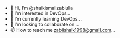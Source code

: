 - 👋 Hi, I’m @shaikismailzabiulla
- 👀 I’m interested in DevOps...
- 🌱 I’m currently learning DevOps...
- 💞️ I’m looking to collaborate on ...
- 📫 How to reach me zabiishaik1998@gmail.com...

<!---
shaikismailzabiulla/shaikismailzabiulla is a ✨ special ✨ repository because its `README.md` (this file) appears on your GitHub profile.
You can click the Preview link to take a look at your changes.
--->
